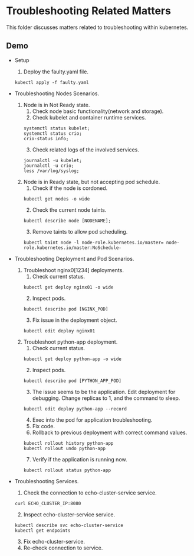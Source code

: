 # Troubleshooting Related Matters
This folder discusses matters related to troubleshooting within kubernetes.

## Demo
* Setup
  1. Deploy the faulty.yaml file.
  ```
  kubectl apply -f faulty.yaml
  ```

* Troubleshooting Nodes Scenarios.
  1. Node is in Not Ready state.
     1. Check node basic functionality(network and storage).
     2. Check kubelet and container runtime services.
     ```
     systemctl status kubelet;
     systemctl status crio;
     crio-status info;
     ```
     3. Check related logs of the involved services.
     ```
     journalctl -u kubelet;
     journalctl -u crio;
     less /var/log/syslog;
     ```
  2. Node is in Ready state, but not accepting pod schedule.
     1. Check if the node is cordoned.
     ```
     kubectl get nodes -o wide
     ```
     2. Check the current node taints.
     ```
     kubectl describe node [NODENAME];
     ```
     3. Remove taints to allow pod scheduling.
     ```
     kubectl taint node -l node-role.kubernetes.io/master= node- role.kubernetes.io/master:NoSchedule-
     ```

* Troubleshooting Deployment and Pod Scenarios.
  1. Troubleshoot nginx0[1234] deployments.
     1. Check current status.
     ```
     kubectl get deploy nginx01 -o wide
     ```
     2. Inspect pods.
     ```
     kubectl describe pod [NGINX_POD]
     ```
     3. Fix issue in the deployment object.
     ```
     kubectl edit deploy nginx01
     ```
  2. Troubleshoot python-app deployment.
     1. Check current status.
     ```
     kubectl get deploy python-app -o wide
     ```
     2. Inspect pods.
     ```
     kubectl describe pod [PYTHON_APP_POD]
     ```
     3. The issue seems to be the application. Edit deployment for  debugging. Change replicas to 1, and the command to sleep.
     ```
     kubectl edit deploy python-app --record
     ```
     4. Exec into the pod for application troubleshooting.
     5. Fix code.
     6. Rollback to previous deployment with correct command values.
     ```
     kubectl rollout history python-app
     kubectl rollout undo python-app
     ```
     7. Verify if the application is running now.
     ```
     kubectl rollout status python-app
     ```

* Troubleshooting Services.
  1. Check the connection to echo-cluster-service service.
  ```
  curl ECHO_CLUSTER_IP:8080
  ```
  2. Inspect echo-cluster-service service.
  ```
  kubectl describe svc echo-cluster-service
  kubectl get endpoints
  ```
  3. Fix echo-cluster-service.
  4. Re-check connection to service.
